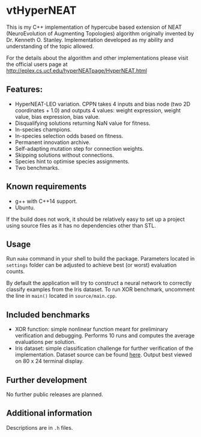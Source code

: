 # vtHyperNEAT

This is my C++ implementation of hypercube based extension of
NEAT (NeuroEvolution of Augmenting Topologies) algorithm
originally invented by Dr. Kenneth O. Stanley. Implementation
developed as my ability and understanding of the topic allowed.

For the details about the algorithm and other implementations
please visit the official users page at
http://eplex.cs.ucf.edu/hyperNEATpage/HyperNEAT.html

## Features:

* HyperNEAT-LEO variation. CPPN takes 4 inputs and bias node (two
2D coordinates + 1.0) and outputs 4 values: weight expression,
weight value, bias expression, bias value.
* Disqualifying solutions returning NaN value for fitness.
* In-species champions.
* In-species selection odds based on fitness.
* Permanent innovation archive.
* Self-adapting mutation step for connection weights.
* Skipping solutions without connections.
* Species hint to optimise species assignments.
* Two benchmarks.

## Known requirements

* g++ with C++14 support.
* Ubuntu.

If the build does not work, it should be relatively easy to
set up a project using source files as it has no dependencies
other than STL.

## Usage

Run `make` command in your shell to build the package. Parameters
located in `settings` folder can be adjusted to achieve best (or
worst) evaluation counts.

By default the application will try to construct a neural network
to correctly classify examples from the Iris dataset. To run XOR
benchmark, uncomment the line in `main()` located in
`source/main.cpp`.

## Included benchmarks

* XOR function: simple nonlinear function meant for preliminary
verification and debugging. Performs 10 runs and computes the
average evaluations per solution.
* Iris dataset: simple classification challenge for further
verification of the implementation. Dataset source can be found
[here](https://archive.ics.uci.edu/ml/datasets/Iris). Output best
viewed on 80 x 24 terminal display.

## Further development

No further public releases are planned.

## Additional information

Descriptions are in `.h` files.
